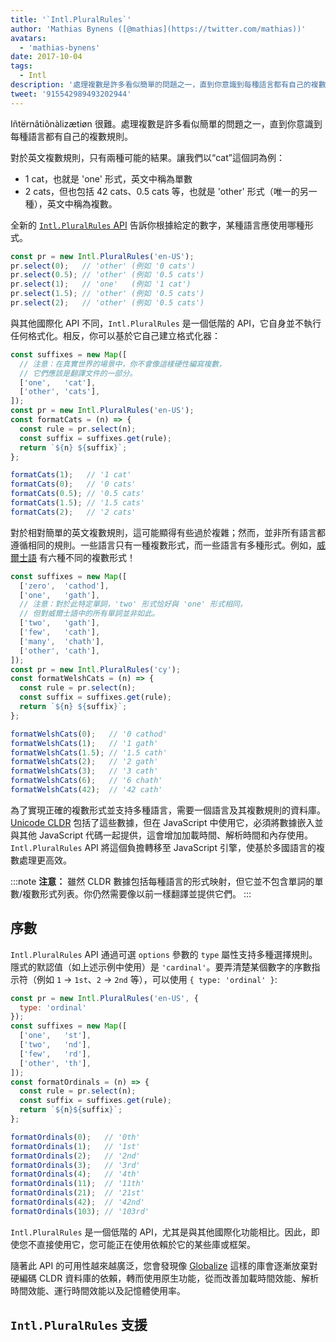 ```yaml
---
title: '`Intl.PluralRules`'
author: 'Mathias Bynens ([@mathias](https://twitter.com/mathias))'
avatars:
  - 'mathias-bynens'
date: 2017-10-04
tags:
  - Intl
description: '處理複數是許多看似簡單的問題之一，直到你意識到每種語言都有自己的複數規則。`Intl.PluralRules` API 可以幫助！'
tweet: '915542989493202944'
---
```

Iñtërnâtiônàlizætiøn 很難。處理複數是許多看似簡單的問題之一，直到你意識到每種語言都有自己的複數規則。

對於英文複數規則，只有兩種可能的結果。讓我們以“cat”這個詞為例：

- 1 cat，也就是 'one' 形式，英文中稱為單數
- 2 cats，但也包括 42 cats、0.5 cats 等，也就是 'other' 形式（唯一的另一種），英文中稱為複數。

全新的 [`Intl.PluralRules` API](https://github.com/tc39/proposal-intl-plural-rules) 告訴你根據給定的數字，某種語言應使用哪種形式。

```js
const pr = new Intl.PluralRules('en-US');
pr.select(0);   // 'other' (例如 '0 cats')
pr.select(0.5); // 'other' (例如 '0.5 cats')
pr.select(1);   // 'one'   (例如 '1 cat')
pr.select(1.5); // 'other' (例如 '0.5 cats')
pr.select(2);   // 'other' (例如 '0.5 cats')
```

<!--truncate-->
與其他國際化 API 不同，`Intl.PluralRules` 是一個低階的 API，它自身並不執行任何格式化。相反，你可以基於它自己建立格式化器：

```js
const suffixes = new Map([
  // 注意：在真實世界的場景中，你不會像這樣硬性編寫複數，
  // 它們應該是翻譯文件的一部分。
  ['one',   'cat'],
  ['other', 'cats'],
]);
const pr = new Intl.PluralRules('en-US');
const formatCats = (n) => {
  const rule = pr.select(n);
  const suffix = suffixes.get(rule);
  return `${n} ${suffix}`;
};

formatCats(1);   // '1 cat'
formatCats(0);   // '0 cats'
formatCats(0.5); // '0.5 cats'
formatCats(1.5); // '1.5 cats'
formatCats(2);   // '2 cats'
```

對於相對簡單的英文複數規則，這可能顯得有些過於複雜；然而，並非所有語言都遵循相同的規則。一些語言只有一種複數形式，而一些語言有多種形式。例如，[威爾士語](http://unicode.org/cldr/charts/latest/supplemental/language_plural_rules.html#rules) 有六種不同的複數形式！

```js
const suffixes = new Map([
  ['zero',  'cathod'],
  ['one',   'gath'],
  // 注意：對於此特定單詞，'two' 形式恰好與 'one' 形式相同，
  // 但對威爾士語中的所有單詞並非如此。
  ['two',   'gath'],
  ['few',   'cath'],
  ['many',  'chath'],
  ['other', 'cath'],
]);
const pr = new Intl.PluralRules('cy');
const formatWelshCats = (n) => {
  const rule = pr.select(n);
  const suffix = suffixes.get(rule);
  return `${n} ${suffix}`;
};

formatWelshCats(0);   // '0 cathod'
formatWelshCats(1);   // '1 gath'
formatWelshCats(1.5); // '1.5 cath'
formatWelshCats(2);   // '2 gath'
formatWelshCats(3);   // '3 cath'
formatWelshCats(6);   // '6 chath'
formatWelshCats(42);  // '42 cath'
```

為了實現正確的複數形式並支持多種語言，需要一個語言及其複數規則的資料庫。[Unicode CLDR](http://cldr.unicode.org/) 包括了這些數據，但在 JavaScript 中使用它，必須將數據嵌入並與其他 JavaScript 代碼一起提供，這會增加加載時間、解析時間和內存使用。`Intl.PluralRules` API 將這個負擔轉移至 JavaScript 引擎，使基於多國語言的複數處理更高效。

:::note
**注意：** 雖然 CLDR 數據包括每種語言的形式映射，但它並不包含單詞的單數/複數形式列表。你仍然需要像以前一樣翻譯並提供它們。
:::

## 序數

`Intl.PluralRules` API 通過可選 `options` 參數的 `type` 屬性支持多種選擇規則。隱式的默認值（如上述示例中使用）是 `'cardinal'`。要弄清楚某個數字的序數指示符（例如 `1` → `1st`、`2` → `2nd` 等），可以使用 `{ type: 'ordinal' }`:

```js
const pr = new Intl.PluralRules('en-US', {
  type: 'ordinal'
});
const suffixes = new Map([
  ['one',   'st'],
  ['two',   'nd'],
  ['few',   'rd'],
  ['other', 'th'],
]);
const formatOrdinals = (n) => {
  const rule = pr.select(n);
  const suffix = suffixes.get(rule);
  return `${n}${suffix}`;
};

formatOrdinals(0);   // '0th'
formatOrdinals(1);   // '1st'
formatOrdinals(2);   // '2nd'
formatOrdinals(3);   // '3rd'
formatOrdinals(4);   // '4th'
formatOrdinals(11);  // '11th'
formatOrdinals(21);  // '21st'
formatOrdinals(42);  // '42nd'
formatOrdinals(103); // '103rd'
```

`Intl.PluralRules` 是一個低階的 API，尤其是與其他國際化功能相比。因此，即使您不直接使用它，您可能正在使用依賴於它的某些庫或框架。

隨著此 API 的可用性越來越廣泛，您會發現像 [Globalize](https://github.com/globalizejs/globalize#plural-module) 這樣的庫會逐漸放棄對硬編碼 CLDR 資料庫的依賴，轉而使用原生功能，從而改善加載時間效能、解析時間效能、運行時間效能以及記憶體使用率。

## `Intl.PluralRules` 支援

<feature-support chrome="63 /blog/v8-release-63"
                 firefox="58"
                 safari="13"
                 nodejs="10"
                 babel="no"></feature-support>
